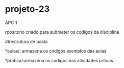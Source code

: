 # projeto-23
APC 1

 rpositorio criado para submeter os codigos da disciplina 

 ##estrutura de pasta 

 *aulas/: armazena os codigos exemplos das aulas 

*pratica/:armazena os codigos das atividades prticas  
